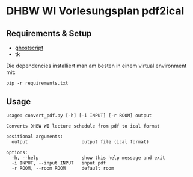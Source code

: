 # DHBW WI Vorlesungsplan pdf2ical

## Requirements & Setup

- [ghostscript](https://www.ghostscript.com/)
- tk

Die dependencies installiert man am besten in einem virtual environment mit:
```
pip -r requirements.txt
```

## Usage


```
usage: convert_pdf.py [-h] [-i INPUT] [-r ROOM] output

Converts DHBW WI lecture schedule from pdf to ical format

positional arguments:
  output                    output file (ical format)

options:
  -h, --help                show this help message and exit
  -i INPUT, --input INPUT   input pdf
  -r ROOM, --room ROOM      default room
```

